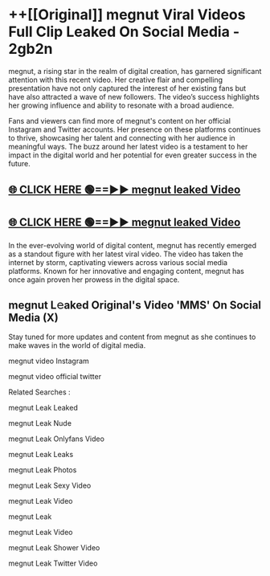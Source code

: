 # ++[[Original]] megnut Viral Videos Full Clip Leaked On Social Media - 2gb2n<br>

megnut, a rising star in the realm of digital creation, has garnered significant attention with this recent video. Her creative flair and compelling presentation have not only captured the interest of her existing fans but have also attracted a wave of new followers. The video’s success highlights her growing influence and ability to resonate with a broad audience.

Fans and viewers can find more of megnut's content on her official Instagram and Twitter accounts. Her presence on these platforms continues to thrive, showcasing her talent and connecting with her audience in meaningful ways. The buzz around her latest video is a testament to her impact in the digital world and her potential for even greater success in the future.


## [🌐 CLICK HERE 🟢==►► megnut leaked Video ](https://onlyclips.site?title=megnut&ref=git)

## [🌐 CLICK HERE 🟢==►► megnut leaked Video ](https://onlyclips.site?title=megnut&ref=git)


In the ever-evolving world of digital content, megnut has recently emerged as a standout figure with her latest viral video. The video has taken the internet by storm, captivating viewers across various social media platforms. Known for her innovative and engaging content, megnut has once again proven her prowess in the digital space.



## megnut L𝚎aked Original's Video 'MMS' On Social Media (X)


Stay tuned for more updates and content from megnut as she continues to make waves in the world of digital media.

megnut video Instagram

megnut video official twitter


Related Searches :

megnut Leak Leaked

megnut Leak Nude

megnut Leak Onlyfans Video

megnut Leak Leaks

megnut Leak Photos

megnut Leak Sexy Video

megnut Leak Video

megnut Leak

megnut Leak Video

megnut Leak Shower Video

megnut Leak Twitter Video

